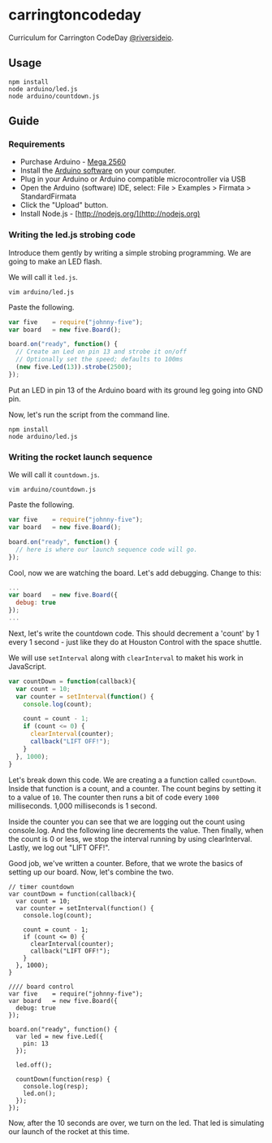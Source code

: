 # carringtoncodeday

Curriculum for Carrington CodeDay [@riversideio](http://twitter.com/riversideio).

## Usage

```
npm install
node arduino/led.js
node arduino/countdown.js
```

## Guide

### Requirements

* Purchase Arduino - [Mega 2560](http://arduino.cc/en/Main/ArduinoBoardMega2560#.Uw5lwvRdUU4)
* Install the [Arduino software](http://arduino.cc/en/Main/Software#.Uw5l3vRdUU4) on your computer.
* Plug in your Arduino or Arduino compatible microcontroller via USB
* Open the Arduino (software) IDE, select: File > Examples > Firmata > StandardFirmata
* Click the "Upload" button.
* Install Node.js - [http://nodejs.org/](http://nodejs.org)

### Writing the led.js strobing code

Introduce them gently by writing a simple strobing programming. We are going to make an LED flash.

We will call it `led.js`.

```
vim arduino/led.js
```

Paste the following.

```javascript
var five    = require("johnny-five");
var board   = new five.Board();

board.on("ready", function() {
  // Create an Led on pin 13 and strobe it on/off
  // Optionally set the speed; defaults to 100ms
  (new five.Led(13)).strobe(2500);
});
```

Put an LED in pin 13 of the Arduino board with its ground leg going into GND pin.

Now, let's run the script from the command line.

```
npm install
node arduino/led.js
```

### Writing the rocket launch sequence

We will call it `countdown.js`.

```
vim arduino/countdown.js
```

Paste the following.

```javascript
var five    = require("johnny-five");
var board   = new five.Board();

board.on("ready", function() {
  // here is where our launch sequence code will go.
});
```

Cool, now we are watching the board. Let's add debugging. Change to this:

```javascript
...
var board   = new five.Board({
  debug: true
});
...
```

Next, let's write the countdown code. This should decrement a 'count' by 1 every 1 second - just like they do at Houston Control with the space shuttle.

We will use `setInterval` along with `clearInterval` to maket his work in JavaScript.

```javascript
var countDown = function(callback){
  var count = 10;
  var counter = setInterval(function() {
    console.log(count);

    count = count - 1;
    if (count <= 0) {
      clearInterval(counter);
      callback("LIFT OFF!");
    }
  }, 1000);
}

```

Let's break down this code. We are creating a a function called `countDown`. Inside that function is a count, and a counter. The count begins by setting it to a value of `10`. The counter then runs a bit of code every `1000` milliseconds. 1,000 milliseconds is 1 second.

Inside the counter you can see that we are logging out the count using console.log. And the following line decrements the value. Then finally, when the count is 0 or less, we stop the interval running by using clearInterval. Lastly, we log out "LIFT OFF!".

Good job, we've written a counter. Before, that we wrote the basics of setting up our board. Now, let's combine the two.

```
// timer countdown
var countDown = function(callback){
  var count = 10;
  var counter = setInterval(function() {
    console.log(count);

    count = count - 1;
    if (count <= 0) {
      clearInterval(counter);
      callback("LIFT OFF!");
    }
  }, 1000);
}

//// board control
var five    = require("johnny-five");
var board   = new five.Board({
  debug: true
});

board.on("ready", function() {
  var led = new five.Led({
    pin: 13
  });

  led.off();

  countDown(function(resp) {
    console.log(resp);
    led.on();
  });
});
```

Now, after the 10 seconds are over, we turn on the led. That led is simulating our launch of the rocket at this time.
